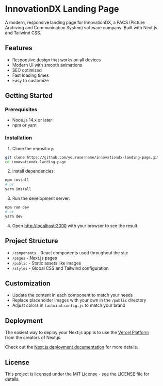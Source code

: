 # InnovationDX Landing Page

A modern, responsive landing page for InnovationDX, a PACS (Picture Archiving and Communication System) software company. Built with Next.js and Tailwind CSS.

## Features

- Responsive design that works on all devices
- Modern UI with smooth animations
- SEO optimized
- Fast loading times
- Easy to customize

## Getting Started

### Prerequisites

- Node.js 14.x or later
- npm or yarn

### Installation

1. Clone the repository:
```bash
git clone https://github.com/yourusername/innovationdx-landing-page.git
cd innovationdx-landing-page
```

2. Install dependencies:
```bash
npm install
# or
yarn install
```

3. Run the development server:
```bash
npm run dev
# or
yarn dev
```

4. Open [http://localhost:3000](http://localhost:3000) with your browser to see the result.

## Project Structure

- `/components` - React components used throughout the site
- `/pages` - Next.js pages
- `/public` - Static assets like images
- `/styles` - Global CSS and Tailwind configuration

## Customization

- Update the content in each component to match your needs
- Replace placeholder images with your own in the `/public` directory
- Adjust colors in `tailwind.config.js` to match your brand

## Deployment

The easiest way to deploy your Next.js app is to use the [Vercel Platform](https://vercel.com/new?utm_medium=default-template&filter=next.js&utm_source=create-next-app&utm_campaign=create-next-app-readme) from the creators of Next.js.

Check out the [Next.js deployment documentation](https://nextjs.org/docs/deployment) for more details.

## License

This project is licensed under the MIT License - see the LICENSE file for details. 